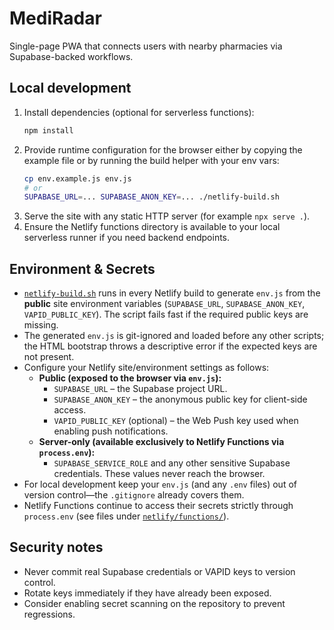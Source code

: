 # MediRadar

Single-page PWA that connects users with nearby pharmacies via Supabase-backed workflows.

## Local development

1. Install dependencies (optional for serverless functions):
   ```bash
   npm install
   ```
2. Provide runtime configuration for the browser either by copying the example file or by running the build helper with your env vars:
   ```bash
   cp env.example.js env.js
   # or
   SUPABASE_URL=... SUPABASE_ANON_KEY=... ./netlify-build.sh
   ```
3. Serve the site with any static HTTP server (for example `npx serve .`).
4. Ensure the Netlify functions directory is available to your local serverless runner if you need backend endpoints.

## Environment & Secrets

- [`netlify-build.sh`](./netlify-build.sh) runs in every Netlify build to generate `env.js` from the **public** site environment variables (`SUPABASE_URL`, `SUPABASE_ANON_KEY`, `VAPID_PUBLIC_KEY`). The script fails fast if the required public keys are missing.
- The generated `env.js` is git-ignored and loaded before any other scripts; the HTML bootstrap throws a descriptive error if the expected keys are not present.
- Configure your Netlify site/environment settings as follows:
  - **Public (exposed to the browser via `env.js`):**
    - `SUPABASE_URL` – the Supabase project URL.
    - `SUPABASE_ANON_KEY` – the anonymous public key for client-side access.
    - `VAPID_PUBLIC_KEY` (optional) – the Web Push key used when enabling push notifications.
  - **Server-only (available exclusively to Netlify Functions via `process.env`):**
    - `SUPABASE_SERVICE_ROLE` and any other sensitive Supabase credentials. These values never reach the browser.
- For local development keep your `env.js` (and any `.env` files) out of version control—the `.gitignore` already covers them.
- Netlify Functions continue to access their secrets strictly through `process.env` (see files under [`netlify/functions/`](./netlify/functions)).

## Security notes

- Never commit real Supabase credentials or VAPID keys to version control.
- Rotate keys immediately if they have already been exposed.
- Consider enabling secret scanning on the repository to prevent regressions.
